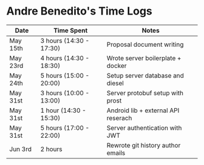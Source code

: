 # Andre Benedito's Time Logs

| Date     | Time Spent              | Notes                               |
|----------|-------------------------|-------------------------------------|
| May 15th | 3 hours (14:30 - 17:30) | Proposal document writing           |
| May 23rd | 4 hours (14:30 - 18:30) | Wrote server boilerplate + docker   |
| May 24th | 5 hours (15:00 - 20:00) | Setup server database and diesel    |
| May 31st | 3 hours (10:00 - 13:00) | Server protobuf setup with prost    |
| May 31st | 1 hour  (14:30 - 15:30) | Android lib + external API reserach |
| May 31st | 5 hours (17:00 - 22:00) | Server authentication with JWT      |
| Jun 3rd  | 2 hours                 | Rewrote git history author emails   |

